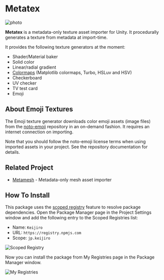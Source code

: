 Metatex
=======

![photo](https://user-images.githubusercontent.com/343936/157153911-9c396e39-7243-40bc-b8f4-1bebecd2a543.jpg)

**Metatex** is a metadata-only texture asset importer for Unity. It
procedurally generates a texture from metadata at import-time.

It provides the following texture generators at the moment:

- Shader/Material baker
- Solid color
- Linear/radial gradient
- [Colormaps] (Matplotlib colormaps, Turbo, HSLuv and HSV)
- Checkerboard
- UV checker
- TV test card
- Emoji

About Emoji Textures
--------------------

The Emoji texture generator downloads color emoji assets (image files) from
the [noto-emoji] repository in an on-demand fashion. It requires an internet
connection on importing.

Note that you should follow the noto-emoji license terms when using imported
assets in your project. See the repository documentation for details.

[noto-emoji]: https://github.com/googlefonts/noto-emoji

[Colormaps]: https://github.com/keijiro/Pugrad

Related Project
---------------

- [Metamesh] - Metadata-only mesh asset importer

[Metamesh]: https://github.com/keijiro/Metamesh

How To Install
--------------

This package uses the [scoped registry] feature to resolve package
dependencies. Open the Package Manager page in the Project Settings window and
add the following entry to the Scoped Registries list:

- Name: `Keijiro`
- URL: `https://registry.npmjs.com`
- Scope: `jp.keijiro`

![Scoped Registry](https://user-images.githubusercontent.com/343936/162576797-ae39ee00-cb40-4312-aacd-3247077e7fa1.png)

Now you can install the package from My Registries page in the Package Manager
window.

![My Registries](https://user-images.githubusercontent.com/343936/162576825-4a9a443d-62f9-48d3-8a82-a3e80b486f04.png)

[scoped registry]: https://docs.unity3d.com/Manual/upm-scoped.html
